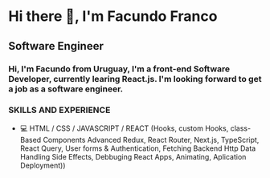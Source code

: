 # Hi there 👋, I'm Facundo Franco
## Software Engineer

### Hi, I'm Facundo from Uruguay, I'm a front-end Software Developer, currently learing React.js. I'm looking forward to get a job as a software engineer.

### SKILLS AND EXPERIENCE

* 💻 HTML / CSS / JAVASCRIPT / REACT (Hooks, custom Hooks, class-Based Components Advanced Redux, React Router, Next.js, TypeScript, React Query, User forms & Authentication, Fetching Backend Http Data Handling Side Effects, Debbuging React Apps, Animating, Aplication Deployment))
